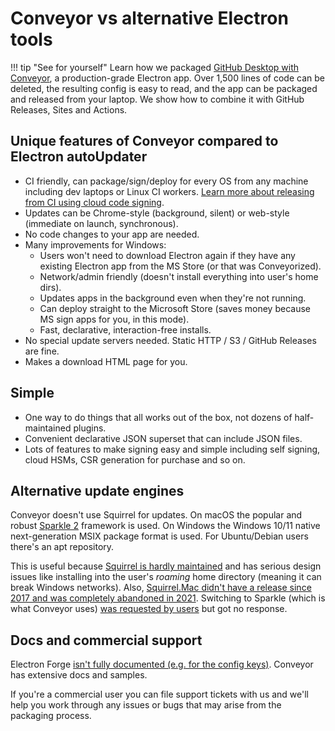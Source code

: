 # Conveyor vs alternative Electron tools

!!! tip "See for yourself"
    Learn how we packaged [GitHub Desktop with Conveyor](https://hydraulic.dev/blog/8-packaging-electron-apps.html), a production-grade Electron app. Over 1,500 lines of code can be deleted, the resulting config is easy to read, and the app can be packaged and released from your laptop. We show how to combine it with GitHub Releases, Sites and Actions.

## Unique features of Conveyor compared to Electron autoUpdater

* CI friendly, can package/sign/deploy for every OS from any machine including dev laptops or Linux CI workers. [Learn more about releasing from CI using cloud code signing](https://hydraulic.dev/blog/21-shipping-electron-apps-from-ci-using-hsm-certificates.html).
* Updates can be Chrome-style (background, silent) or web-style (immediate on launch, synchronous).
* No code changes to your app are needed.
* Many improvements for Windows:
    * Users won't need to download Electron again if they have any existing Electron app from the MS Store (or that was Conveyorized).
    * Network/admin friendly (doesn't install everything into user's home dirs).
    * Updates apps in the background even when they're not running.
    * Can deploy straight to the Microsoft Store (saves money because MS sign apps for you, in this mode).
    * Fast, declarative, interaction-free installs.
* No special update servers needed. Static HTTP / S3 / GitHub Releases are fine.
* Makes a download HTML page for you.

## Simple

* One way to do things that all works out of the box, not dozens of half-maintained plugins. 
* Convenient declarative JSON superset that can include JSON files.
* Lots of features to make signing easy and simple including self signing, cloud HSMs, CSR generation for purchase and so on.

## Alternative update engines

Conveyor doesn't use Squirrel for updates. On macOS the popular and robust [Sparkle 2](https://sparkle-project.org/) framework is used. On Windows the Windows 10/11 native next-generation MSIX package format is used. For Ubuntu/Debian users there's an apt repository.

This is useful because [Squirrel is hardly maintained](https://github.com/Squirrel/Squirrel.Windows/issues/1470) and has serious design issues like installing into the user's *roaming* home directory (meaning it can break Windows networks). Also, [Squirrel.Mac didn't have a release since 2017 and was completely abandoned in 2021](https://github.com/Squirrel/Squirrel.Mac). Switching to Sparkle (which is what Conveyor uses) [was requested by users](https://github.com/electron/electron/issues/29057) but got no response.

## Docs and commercial support

Electron Forge [isn't fully documented (e.g. for the config keys)](https://www.electronforge.io/config/makers/appx). Conveyor has extensive docs and samples.

If you're a commercial user you can file support tickets with us and we'll help you work through any issues or bugs that may arise from the packaging process.
